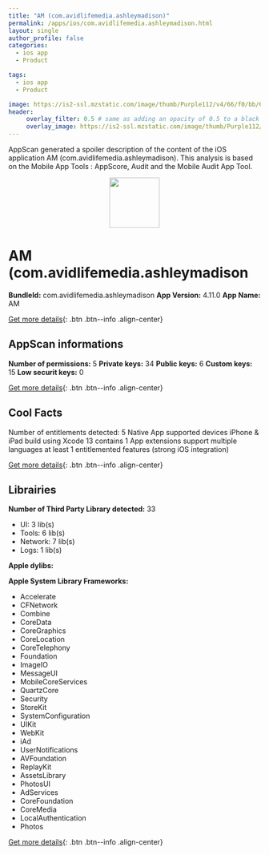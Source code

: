 ```yaml
---
title: "AM (com.avidlifemedia.ashleymadison)"
permalink: /apps/ios/com.avidlifemedia.ashleymadison.html
layout: single
author_profile: false
categories: 
  - ios app 
  - Product 

tags: 
  - ios app 
  - Product 

image: https://is2-ssl.mzstatic.com/image/thumb/Purple112/v4/66/f0/bb/66f0bb53-f9a8-eb3c-e43c-d13e5d577849/AppIcon-1x_U007emarketing-0-6-0-85-220.png/512x512bb.jpg
header: 
     overlay_filter: 0.5 # same as adding an opacity of 0.5 to a black background
     overlay_image: https://is2-ssl.mzstatic.com/image/thumb/Purple112/v4/66/f0/bb/66f0bb53-f9a8-eb3c-e43c-d13e5d577849/AppIcon-1x_U007emarketing-0-6-0-85-220.png/512x512bb.jpg
---
```

AppScan generated a spoiler description of the content of the iOS application AM (com.avidlifemedia.ashleymadison). This analysis is based on the Mobile App Tools : AppScore, Audit and the Mobile Audit App Tool.

  
  
<div style="text-align: center;"><img src="https://is2-ssl.mzstatic.com/image/thumb/Purple112/v4/66/f0/bb/66f0bb53-f9a8-eb3c-e43c-d13e5d577849/AppIcon-1x_U007emarketing-0-6-0-85-220.png/512x512bb.jpg" width="100" height="100"></div>  
  
# AM (com.avidlifemedia.ashleymadison

**BundleId:** com.avidlifemedia.ashleymadison
**App Version:** 4.11.0
**App Name:** AM


[Get more details](/pricing.html){: .btn .btn--info .align-center}  
  
## AppScan informations 

**Number of permissions:** 5
**Private keys:** 34
**Public keys:** 6
**Custom keys:** 15
**Low securit keys:** 0
  
[Get more details](/pricing.html){: .btn .btn--info .align-center}

## Cool Facts

Number of entitlements detected: 5
Native App
supported devices iPhone & iPad
build using Xcode 13
contains 1 App extensions
support multiple languages
at least 1 entitlemented features (strong iOS integration)
  
[Get more details](/pricing.html){: .btn .btn--info .align-center}

## Librairies 
**Number of Third Party Library detected:** 33
- UI: 3 lib(s)
- Tools: 6 lib(s)
- Network: 7 lib(s)
- Logs: 1 lib(s)

**Apple dylibs:**


**Apple System Library Frameworks:**
- Accelerate
- CFNetwork
- Combine
- CoreData
- CoreGraphics
- CoreLocation
- CoreTelephony
- Foundation
- ImageIO
- MessageUI
- MobileCoreServices
- QuartzCore
- Security
- StoreKit
- SystemConfiguration
- UIKit
- WebKit
- iAd
- UserNotifications
- AVFoundation
- ReplayKit
- AssetsLibrary
- PhotosUI
- AdServices
- CoreFoundation
- CoreMedia
- LocalAuthentication
- Photos


  
[Get more details](/pricing.html){: .btn .btn--info .align-center}

